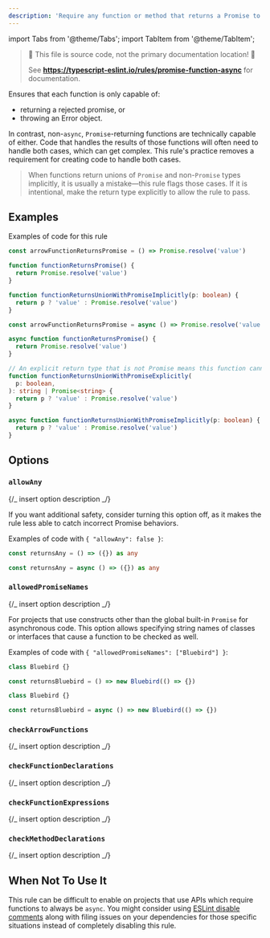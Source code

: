 ```yaml
---
description: 'Require any function or method that returns a Promise to be marked async.'
---
```


import Tabs from '@theme/Tabs';
import TabItem from '@theme/TabItem';

> 🛑 This file is source code, not the primary documentation location! 🛑
>
> See **https://typescript-eslint.io/rules/promise-function-async** for documentation.

Ensures that each function is only capable of:

- returning a rejected promise, or
- throwing an Error object.

In contrast, non-`async`, `Promise`-returning functions are technically capable of either.
Code that handles the results of those functions will often need to handle both cases, which can get complex.
This rule's practice removes a requirement for creating code to handle both cases.

> When functions return unions of `Promise` and non-`Promise` types implicitly, it is usually a mistake—this rule flags those cases. If it is intentional, make the return type explicitly to allow the rule to pass.

## Examples

Examples of code for this rule

<Tabs>
<TabItem value="❌ Incorrect">

```ts
const arrowFunctionReturnsPromise = () => Promise.resolve('value')

function functionReturnsPromise() {
  return Promise.resolve('value')
}

function functionReturnsUnionWithPromiseImplicitly(p: boolean) {
  return p ? 'value' : Promise.resolve('value')
}
```

</TabItem>
<TabItem value="✅ Correct">

```ts
const arrowFunctionReturnsPromise = async () => Promise.resolve('value')

async function functionReturnsPromise() {
  return Promise.resolve('value')
}

// An explicit return type that is not Promise means this function cannot be made async, so it is ignored by the rule
function functionReturnsUnionWithPromiseExplicitly(
  p: boolean,
): string | Promise<string> {
  return p ? 'value' : Promise.resolve('value')
}

async function functionReturnsUnionWithPromiseImplicitly(p: boolean) {
  return p ? 'value' : Promise.resolve('value')
}
```

</TabItem>
</Tabs>

## Options

### `allowAny`

{/_ insert option description _/}

If you want additional safety, consider turning this option off, as it makes the rule less able to catch incorrect Promise behaviors.

Examples of code with `{ "allowAny": false }`:

<Tabs>
<TabItem value="❌ Incorrect">

```ts option='{ "allowAny": false }'
const returnsAny = () => ({}) as any
```

</TabItem>
<TabItem value="✅ Correct">

```ts option='{ "allowAny": false }'
const returnsAny = async () => ({}) as any
```

</TabItem>
</Tabs>

### `allowedPromiseNames`

{/_ insert option description _/}

For projects that use constructs other than the global built-in `Promise` for asynchronous code.
This option allows specifying string names of classes or interfaces that cause a function to be checked as well.

Examples of code with `{ "allowedPromiseNames": ["Bluebird"] }`:

<Tabs>
<TabItem value="❌ Incorrect">

```ts option='{ "allowedPromiseNames": ["Bluebird"] }'
class Bluebird {}

const returnsBluebird = () => new Bluebird(() => {})
```

</TabItem>
<TabItem value="✅ Correct">

```ts option='{ "allowedPromiseNames": ["Bluebird"] }'
class Bluebird {}

const returnsBluebird = async () => new Bluebird(() => {})
```

</TabItem>
</Tabs>

### `checkArrowFunctions`

{/_ insert option description _/}

### `checkFunctionDeclarations`

{/_ insert option description _/}

### `checkFunctionExpressions`

{/_ insert option description _/}

### `checkMethodDeclarations`

{/_ insert option description _/}

## When Not To Use It

This rule can be difficult to enable on projects that use APIs which require functions to always be `async`.
You might consider using [ESLint disable comments](https://eslint.org/docs/latest/use/configure/rules#using-configuration-comments-1) along with filing issues on your dependencies for those specific situations instead of completely disabling this rule.
